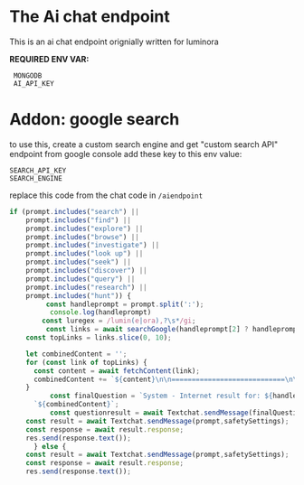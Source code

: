 # The Ai chat endpoint 
This is an ai chat endpoint orignially written for luminora

**REQUIRED ENV VAR:**
```
 MONGODB
 AI_API_KEY
```


# Addon: google search
to use this, create a custom search engine and get "custom search API" endpoint from google console
add these key to this env value:
```
SEARCH_API_KEY
SEARCH_ENGINE
```
replace this code from the chat code in `/aiendpoint`
```js
if (prompt.includes("search") || 
    prompt.includes("find") || 
    prompt.includes("explore") || 
    prompt.includes("browse") || 
    prompt.includes("investigate") || 
    prompt.includes("look up") || 
    prompt.includes("seek") || 
    prompt.includes("discover") || 
    prompt.includes("query") || 
    prompt.includes("research") || 
    prompt.includes("hunt")) {
		 const handleprompt = prompt.split(':');
		  console.log(handleprompt)
		const luregex = /lumin(e|ora),?\s*/gi;
		 const links = await searchGoogle(handleprompt[2] ? handleprompt[2].replace(luregex, '').trim() : '');
    const topLinks = links.slice(0, 10);

    let combinedContent = '';
    for (const link of topLinks) {
      const content = await fetchContent(link);
      combinedContent += `${content}\n\n============================\n\n`;
    }
		  const finalQuestion = `System - Internet result for: ${handleprompt[2] ? handleprompt[2].replace(luregex, '').trim() : ''}\n\n` +
      `${combinedContent}`;
		  const questionresult = await Textchat.sendMessage(finalQuestion,safetySettings);
	const result = await Textchat.sendMessage(prompt,safetySettings);
 	const response = await result.response;
 	res.send(response.text());
	  } else {
 	const result = await Textchat.sendMessage(prompt,safetySettings);
  	const response = await result.response;
  	res.send(response.text());
```
